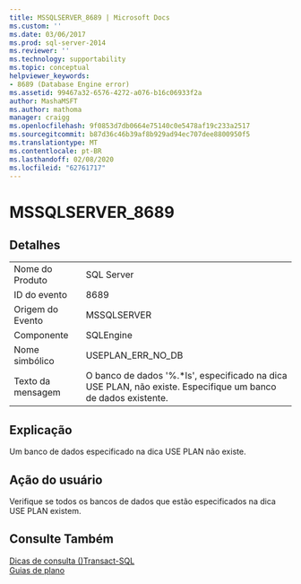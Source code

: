 ```yaml
---
title: MSSQLSERVER_8689 | Microsoft Docs
ms.custom: ''
ms.date: 03/06/2017
ms.prod: sql-server-2014
ms.reviewer: ''
ms.technology: supportability
ms.topic: conceptual
helpviewer_keywords:
- 8689 (Database Engine error)
ms.assetid: 99467a32-6576-4272-a076-b16c06933f2a
author: MashaMSFT
ms.author: mathoma
manager: craigg
ms.openlocfilehash: 9f0853d7db0664e75140c0e5478af19c233a2517
ms.sourcegitcommit: b87d36c46b39af8b929ad94ec707dee8800950f5
ms.translationtype: MT
ms.contentlocale: pt-BR
ms.lasthandoff: 02/08/2020
ms.locfileid: "62761717"
---
```

# <a name="mssqlserver_8689"></a>MSSQLSERVER_8689
    
## <a name="details"></a>Detalhes  
  
|||  
|-|-|  
|Nome do Produto|SQL Server|  
|ID do evento|8689|  
|Origem do Evento|MSSQLSERVER|  
|Componente|SQLEngine|  
|Nome simbólico|USEPLAN_ERR_NO_DB|  
|Texto da mensagem|O banco de dados '%.*ls', especificado na dica USE PLAN, não existe. Especifique um banco de dados existente.|  
  
## <a name="explanation"></a>Explicação  
 Um banco de dados especificado na dica USE PLAN não existe.  
  
## <a name="user-action"></a>Ação do usuário  
 Verifique se todos os bancos de dados que estão especificados na dica USE PLAN existem.  
  
## <a name="see-also"></a>Consulte Também  
 [Dicas de consulta &#40;&#41;Transact-SQL](/sql/t-sql/queries/hints-transact-sql-query)   
 [Guias de plano](../performance/plan-guides.md)  
  
  
